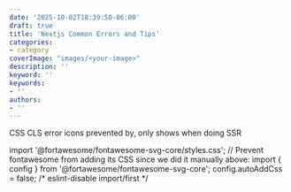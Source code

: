 ```yaml
---
date: '2025-10-02T18:39:50-06:00'
draft: true
title: 'Nextjs Common Errors and Tips'
categories:
- category
coverImage: "images/<your-image>"
description: ''
keyword: ''
keywords:
- ''
authors:
- ''
---
```


CSS CLS error icons prevented by, only shows when doing SSR

import '@fortawesome/fontawesome-svg-core/styles.css';
// Prevent fontawesome from adding its CSS since we did it manually above:
import { config } from '@fortawesome/fontawesome-svg-core';
config.autoAddCss = false; /* eslint-disable import/first */
